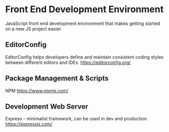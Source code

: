 # Front End Development Environment

JavaScript front end development environment that makes getting started on a new JS project easier.

## EditorConfig
EditorConfig helps developers define and maintain consistent coding styles between different editors and IDEs.
https://editorconfig.org/

## Package Management & Scripts
NPM https://www.npmjs.com/

## Development Web Server
Express - minimalist framework, can be used in dev and production. 
https://expressjs.com/

